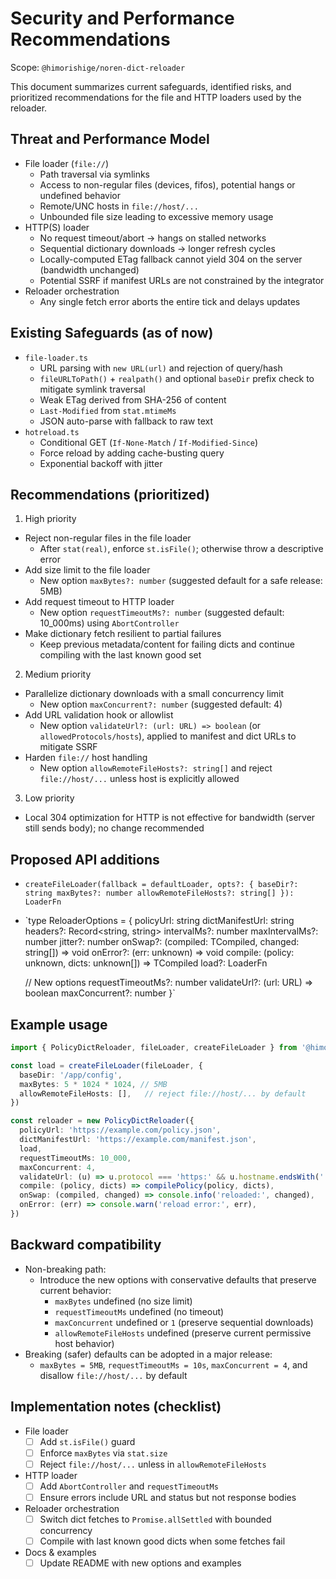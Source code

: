 # Security and Performance Recommendations

Scope: `@himorishige/noren-dict-reloader`

This document summarizes current safeguards, identified risks, and prioritized recommendations for the file and HTTP loaders used by the reloader.

## Threat and Performance Model

- File loader (`file://`)
  - Path traversal via symlinks
  - Access to non-regular files (devices, fifos), potential hangs or undefined behavior
  - Remote/UNC hosts in `file://host/...`
  - Unbounded file size leading to excessive memory usage
- HTTP(S) loader
  - No request timeout/abort → hangs on stalled networks
  - Sequential dictionary downloads → longer refresh cycles
  - Locally-computed ETag fallback cannot yield 304 on the server (bandwidth unchanged)
  - Potential SSRF if manifest URLs are not constrained by the integrator
- Reloader orchestration
  - Any single fetch error aborts the entire tick and delays updates

## Existing Safeguards (as of now)

- `file-loader.ts`
  - URL parsing with `new URL(url)` and rejection of query/hash
  - `fileURLToPath()` + `realpath()` and optional `baseDir` prefix check to mitigate symlink traversal
  - Weak ETag derived from SHA-256 of content
  - `Last-Modified` from `stat.mtimeMs`
  - JSON auto-parse with fallback to raw text
- `hotreload.ts`
  - Conditional GET (`If-None-Match` / `If-Modified-Since`)
  - Force reload by adding cache-busting query
  - Exponential backoff with jitter

## Recommendations (prioritized)

1) High priority
- Reject non-regular files in the file loader
  - After `stat(real)`, enforce `st.isFile()`; otherwise throw a descriptive error
- Add size limit to the file loader
  - New option `maxBytes?: number` (suggested default for a safe release: 5MB)
- Add request timeout to HTTP loader
  - New option `requestTimeoutMs?: number` (suggested default: 10_000ms) using `AbortController`
- Make dictionary fetch resilient to partial failures
  - Keep previous metadata/content for failing dicts and continue compiling with the last known good set

2) Medium priority
- Parallelize dictionary downloads with a small concurrency limit
  - New option `maxConcurrent?: number` (suggested default: 4)
- Add URL validation hook or allowlist
  - New option `validateUrl?: (url: URL) => boolean` (or `allowedProtocols/hosts`), applied to manifest and dict URLs to mitigate SSRF
- Harden `file://` host handling
  - New option `allowRemoteFileHosts?: string[]` and reject `file://host/...` unless host is explicitly allowed

3) Low priority
- Local 304 optimization for HTTP is not effective for bandwidth (server still sends body); no change recommended

## Proposed API additions

- `createFileLoader(fallback = defaultLoader, opts?: {
    baseDir?: string
    maxBytes?: number
    allowRemoteFileHosts?: string[]
  }): LoaderFn`

- `type ReloaderOptions<TCompiled> = {
    policyUrl: string
    dictManifestUrl: string
    headers?: Record<string, string>
    intervalMs?: number
    maxIntervalMs?: number
    jitter?: number
    onSwap?: (compiled: TCompiled, changed: string[]) => void
    onError?: (err: unknown) => void
    compile: (policy: unknown, dicts: unknown[]) => TCompiled
    load?: LoaderFn

    // New options
    requestTimeoutMs?: number
    validateUrl?: (url: URL) => boolean
    maxConcurrent?: number
  }`

## Example usage

```ts
import { PolicyDictReloader, fileLoader, createFileLoader } from '@himorishige/noren-dict-reloader'

const load = createFileLoader(fileLoader, {
  baseDir: '/app/config',
  maxBytes: 5 * 1024 * 1024, // 5MB
  allowRemoteFileHosts: [],   // reject file://host/... by default
})

const reloader = new PolicyDictReloader({
  policyUrl: 'https://example.com/policy.json',
  dictManifestUrl: 'https://example.com/manifest.json',
  load,
  requestTimeoutMs: 10_000,
  maxConcurrent: 4,
  validateUrl: (u) => u.protocol === 'https:' && u.hostname.endsWith('.example.com'),
  compile: (policy, dicts) => compilePolicy(policy, dicts),
  onSwap: (compiled, changed) => console.info('reloaded:', changed),
  onError: (err) => console.warn('reload error:', err),
})
```

## Backward compatibility

- Non-breaking path:
  - Introduce the new options with conservative defaults that preserve current behavior:
    - `maxBytes` undefined (no size limit)
    - `requestTimeoutMs` undefined (no timeout)
    - `maxConcurrent` undefined or `1` (preserve sequential downloads)
    - `allowRemoteFileHosts` undefined (preserve current permissive host behavior)
- Breaking (safer) defaults can be adopted in a major release:
  - `maxBytes = 5MB`, `requestTimeoutMs = 10s`, `maxConcurrent = 4`, and disallow `file://host/...` by default

## Implementation notes (checklist)

- File loader
  - [ ] Add `st.isFile()` guard
  - [ ] Enforce `maxBytes` via `stat.size`
  - [ ] Reject `file://host/...` unless in `allowRemoteFileHosts`
- HTTP loader
  - [ ] Add `AbortController` and `requestTimeoutMs`
  - [ ] Ensure errors include URL and status but not response bodies
- Reloader orchestration
  - [ ] Switch dict fetches to `Promise.allSettled` with bounded concurrency
  - [ ] Compile with last known good dicts when some fetches fail
- Docs & examples
  - [ ] Update README with new options and examples
```
